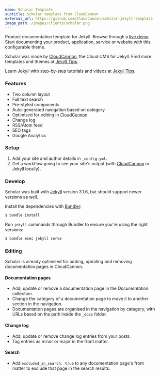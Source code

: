 ```yaml
---
name: Scholar Template
subtitle: Scholar template from CloudCannon
external_url: https://github.com/CloudCannon/scholar-jekyll-template
image_path: /images/clients/scholar.png
---
```


Product documentation template for Jekyll. Browse through a [live demo](#TODO).
Start documenting your product, application, service or website with this configurable theme.

Scholar was made by [CloudCannon](http://cloudcannon.com/), the Cloud CMS for Jekyll.
Find more templates and themes at [Jekyll Tips](http://jekyll.tips/templates/).

Learn Jekyll with step-by-step tutorials and videos at [Jekyll Tips](http://jekyll.tips/).

### Features

* Two column layout
* Full text search
* Pre-styled components
* Auto-generated navigation based on category
* Optimised for editing in [CloudCannon](http://cloudcannon.com/)
* Change log
* RSS/Atom feed
* SEO tags
* Google Analytics

### Setup

1. Add your site and author details in `_config.yml`.
2. Get a workflow going to see your site's output (with [CloudCannon](https://app.cloudcannon.com/) or Jekyll locally).

### Develop

Scholar was built with [Jekyll](http://jekyllrb.com/) version 3.1.6, but should support newer versions as well.

Install the dependencies with [Bundler](http://bundler.io/):

~~~bash
$ bundle install
~~~

Run `jekyll` commands through Bundler to ensure you're using the right versions:

~~~bash
$ bundle exec jekyll serve
~~~

### Editing

Scholar is already optimised for adding, updating and removing documentation pages in CloudCannon.

#### Documentation pages

* Add, update or remove a documentation page in the *Documentation* collection.
* Change the category of a documentation page to move it to another section in the navigation.
* Documentation pages are organised in the navigation by category, with URLs based on the path inside the `_docs` folder.

#### Change log

* Add, update or remove change log entries from your posts.
* Tag entries as minor or major in the front matter.

#### Search

* Add `excluded_in_search: true` to any documentation page's front matter to exclude that page in the search results.
